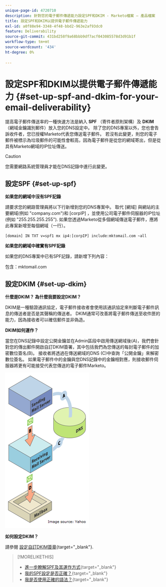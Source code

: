 ```yaml
---
unique-page-id: 4720710
description: 針對您的電子郵件傳遞能力設定SPF和DKIM - Marketo檔案 — 產品檔案
title: 設定SPF和DKIM以提供電子郵件傳遞能力
exl-id: a0f88e94-3348-4f48-bbd2-963e2af93dc0
feature: Deliverability
source-git-commit: 431bd258f9a68bbb9df7acf043085578d3d91b1f
workflow-type: tm+mt
source-wordcount: '434'
ht-degree: 0%

---
```


# 設定SPF和DKIM以提供電子郵件傳遞能力 {#set-up-spf-and-dkim-for-your-email-deliverability}

提高電子郵件傳送率的一種快速方法是納入 **SPF** （寄件者原則架構）及 **DKIM** （網域金鑰識別郵件）放入您的DNS設定中。 除了您的DNS專案以外，您也會告訴收件者，您已授權Marketo代表您傳送電子郵件。 若沒有此變更，則您的電子郵件被標示為垃圾郵件的可能性會較高，因為電子郵件是從您的網域寄出，但是從具有Marketo網域的IP位址傳送。

>[!CAUTION]
>
>您需要網路系統管理員才能在DNS記錄中進行此變更。

## 設定SPF {#set-up-spf}

**如果您的網域中沒有SPF記錄**

請要求您的網路管理員將以下行新增到您的DNS專案中。 取代 [網域] 與網站的主要網域(例如 &quot;company.com&quot;)和 [corpIP] ，並使用公司電子郵件伺服器的IP位址(例如 &quot;255.255.255.255&quot;). 如果您透過Marketo從多個網域傳送電子郵件，應將此專案新增至每個網域（一行）。

`[domain] IN TXT v=spf1 mx ip4:[corpIP] include:mktomail.com ~all`

**如果您的網域中確實有SPF記錄**

如果您的DNS專案中已有SPF記錄，請新增下列內容：

包含：mktomail.com

## 設定DKIM {#set-up-dkim}

**什麼是DKIM？ 為什麼我要設定DKIM？**

DKIM是一種驗證通訊協定，電子郵件接收者會使用該通訊協定來判斷電子郵件訊息的傳送者是否是其聲稱的傳送者。 DKIM通常可改善將電子郵件傳送至收件匣的能力，因為接收者可以確信郵件並非偽造。

**DKIM如何運作？**

當您在DNS記錄中設定公開金鑰並在Admin區段中啟用傳送網域後(A)，我們會針對您的傳出郵件開啟自訂DKIM簽署，其中包括我們為您傳送的每封電子郵件的加密數位簽名(B)。 接收者將透過在傳送網域的DNS (C)中查詢「公開金鑰」來解密數位簽名。 如果電子郵件中的金鑰與您DNS記錄中的金鑰相對應，則接收郵件伺服器將更有可能接受代表您傳送的電子郵件Marketo。

![](assets/image2015-1-12-13-3a56-3a55.png)

**如何設定DKIM？**

請參閱 [設定自訂DKIM簽章](/help/marketo/product-docs/email-marketing/deliverability/set-up-a-custom-dkim-signature.md){target="_blank"}.

>[!MORELIKETHIS]
>
>* [進一步瞭解SPF及其運作方式](http://www.open-spf.org/Introduction/){target="_blank"}
>* [我的SPF設定是否正確？](https://www.kitterman.com/spf/validate.html){target="_blank"}
>* [我是否使用正確的語法？](http://www.open-spf.org/SPF_Record_Syntax/){target="_blank"}
